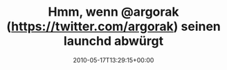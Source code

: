 ---
retweeted: false
source: <a href="http://twitter.com" rel="nofollow">Twitter Web Client</a>
entities:
  hashtags: []
  symbols: []
  user_mentions:
  - name: Florian Gilcher (@skade@hachyderm.io)
    screen_name: Argorak
    indices:
    - '10'
    - '18'
    id_str: '27227212'
    id: '27227212'
  urls: []
display_text_range:
- '0'
- '110'
favorite_count: '0'
id_str: '14161093472'
truncated: false
retweet_count: '0'
id: '14161093472'
created_at: Mon May 17 13:29:15 +0000 2010
favorited: false
full_text: Hmm, wenn [@argorak](https://twitter.com/argorak) seinen launchd abwürgt,
  kann ich natürlich auch nix mehr aus seiner iTunes Library hören...
lang: de
tags:
- pesos/twitter
date: '2010-05-17T13:29:15+00:00'
src: https://twitter.com/bascht/status/14161093472
original_url: https://twitter.com/bascht/status/14161093472
type: twitter_tweet
text: Hmm, wenn [@argorak](https://twitter.com/argorak) seinen launchd abwürgt, kann
  ich natürlich auch nix mehr aus seiner iTunes Library hören...
title: Hmm, wenn @argorak (https://twitter.com/argorak) seinen launchd abwürgt

---